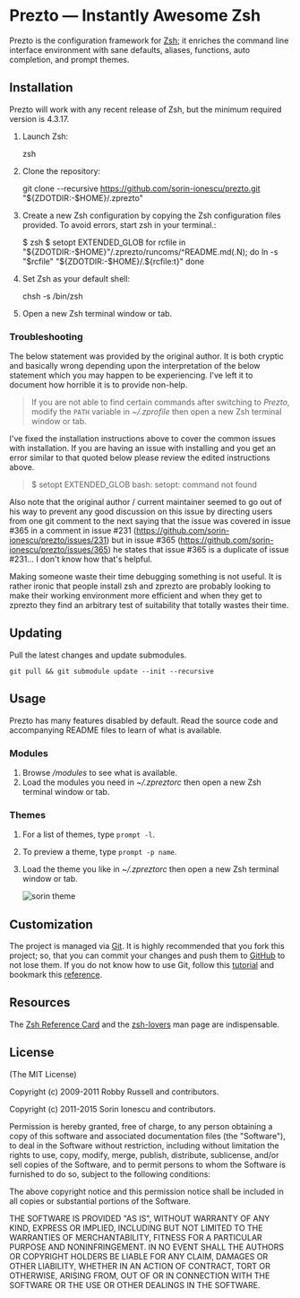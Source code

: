 Prezto — Instantly Awesome Zsh
==============================

Prezto is the configuration framework for [Zsh][1]; it enriches the command line
interface environment with sane defaults, aliases, functions, auto completion,
and prompt themes.

Installation
------------

Prezto will work with any recent release of Zsh, but the minimum required
version is 4.3.17.

  1. Launch Zsh:

        zsh

  2. Clone the repository:

        git clone --recursive https://github.com/sorin-ionescu/prezto.git "${ZDOTDIR:-$HOME}/.zprezto"

  3. Create a new Zsh configuration by copying the Zsh configuration files
     provided. To avoid errors, start zsh in your terminal.:

        $ zsh
        $ setopt EXTENDED_GLOB
          for rcfile in "${ZDOTDIR:-$HOME}"/.zprezto/runcoms/^README.md(.N); do
            ln -s "$rcfile" "${ZDOTDIR:-$HOME}/.${rcfile:t}"
          done

  4. Set Zsh as your default shell:

        chsh -s /bin/zsh

  5. Open a new Zsh terminal window or tab.

### Troubleshooting

The below statement was provided by the original author. It is both cryptic and basically wrong depending upon the interpretation of the below statement which you may happen to be experiencing. I've left it to document how horrible it is to provide non-help.

> If you are not able to find certain commands after switching to *Prezto*,
> modify the `PATH` variable in *~/.zprofile* then open a new Zsh terminal
> window or tab.

I've fixed the installation instructions above to cover the common issues with installation. If you are having an issue with installing and you get an error similar to that quoted below please review the edited instructions above.
> $ setopt EXTENDED_GLOB
> bash: setopt: command not found

Also note that the original author / current maintainer seemed to go out of his way to prevent any good discussion on this issue by directing users from one git comment to the next saying that the issue was covered in issue #365 in a comment in issue #231 (https://github.com/sorin-ionescu/prezto/issues/231) but in issue #365 (https://github.com/sorin-ionescu/prezto/issues/365) he states that issue #365 is a duplicate of issue #231... I don't know how that's helpful. 

Making someone waste their time debugging something is not useful. It is rather ironic that people install zsh and zprezto are probably looking to make their working environment more efficient and when they get to zprezto they find an arbitrary test of suitability that totally wastes their time.


Updating
--------

Pull the latest changes and update submodules.

    git pull && git submodule update --init --recursive

Usage
-----

Prezto has many features disabled by default. Read the source code and
accompanying README files to learn of what is available.

### Modules

  1. Browse */modules* to see what is available.
  2. Load the modules you need in *~/.zpreztorc* then open a new Zsh terminal
     window or tab.

### Themes

  1. For a list of themes, type `prompt -l`.
  2. To preview a theme, type `prompt -p name`.
  3. Load the theme you like in *~/.zpreztorc* then open a new Zsh terminal
     window or tab.

     ![sorin theme][2]

Customization
-------------

The project is managed via [Git][3]. It is highly recommended that you fork this
project; so, that you can commit your changes and push them to [GitHub][4] to
not lose them. If you do not know how to use Git, follow this [tutorial][5] and
bookmark this [reference][6].

Resources
---------

The [Zsh Reference Card][7] and the [zsh-lovers][8] man page are indispensable.

License
-------

(The MIT License)

Copyright (c) 2009-2011 Robby Russell and contributors.

Copyright (c) 2011-2015 Sorin Ionescu and contributors.

Permission is hereby granted, free of charge, to any person obtaining a copy of
this software and associated documentation files (the "Software"), to deal in
the Software without restriction, including without limitation the rights to
use, copy, modify, merge, publish, distribute, sublicense, and/or sell copies
of the Software, and to permit persons to whom the Software is furnished to do
so, subject to the following conditions:

The above copyright notice and this permission notice shall be included in all
copies or substantial portions of the Software.

THE SOFTWARE IS PROVIDED "AS IS", WITHOUT WARRANTY OF ANY KIND, EXPRESS OR
IMPLIED, INCLUDING BUT NOT LIMITED TO THE WARRANTIES OF MERCHANTABILITY,
FITNESS FOR A PARTICULAR PURPOSE AND NONINFRINGEMENT. IN NO EVENT SHALL THE
AUTHORS OR COPYRIGHT HOLDERS BE LIABLE FOR ANY CLAIM, DAMAGES OR OTHER
LIABILITY, WHETHER IN AN ACTION OF CONTRACT, TORT OR OTHERWISE, ARISING FROM,
OUT OF OR IN CONNECTION WITH THE SOFTWARE OR THE USE OR OTHER DEALINGS IN THE
SOFTWARE.

[1]: http://www.zsh.org
[2]: http://i.imgur.com/nrGV6pg.png "sorin theme"
[3]: http://git-scm.com
[4]: https://github.com
[5]: http://gitimmersion.com
[6]: http://gitref.org
[7]: http://www.bash2zsh.com/zsh_refcard/refcard.pdf
[8]: http://grml.org/zsh/zsh-lovers.html
